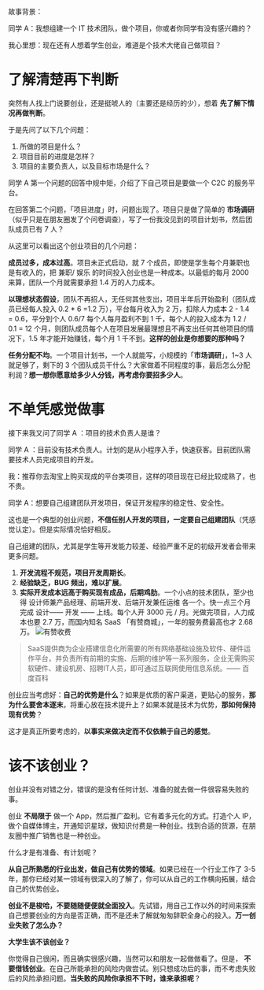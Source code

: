﻿故事背景：

同学 A：我想组建一个 IT 技术团队，做个项目，你或者你同学有没有感兴趣的？

我心里想：现在还有人想着学生创业，难道是个技术大佬自己做项目？


# 了解清楚再下判断
突然有人找上门说要创业，还是挺唬人的（主要还是经历的少），想着 **先了解下情况再做判断**。

于是先问了以下几个问题：
1. 所做的项目是什么？
2. 项目目前的进度是怎样？
3. 项目的主要负责人，以及目标市场是什么？

同学 A 第一个问题的回答中规中矩，介绍了下自己项目是要做一个 C2C 的服务平台。

在回答第二个问题，「项目进度」时，问题出现了。项目只是做了简单的 **市场调研**（似乎只是在朋友圈发了个问卷调查），写了一份我没见到的项目计划书，然后团队成员已有 7 人？

从这里可以看出这个创业项目的几个问题：

**成员过多，成本过高**。项目未正式启动，就 7 个成员，即使是学生每个月兼职也是有收入的，把 兼职/ 娱乐 的时间投入创业也是一种成本。以最低的每月 2000 来算，团队一个月就需要承担 1.4 万的人力成本。

**以理想状态假设**，团队不再招人，无任何其他支出，项目半年后开始盈利（团队成员已经每人投入 0.2 * 6 =1.2 万），平台每月收入为 2 万，扣除人力成本 2 - 1.4 = 0.6，平分到个人 0.6/7 每个人每月盈利不到 1 千，每个人的投入成本为 1.2 / 0.1 = 12 个月，则团队成员每个人在项目发展最理想且不再支出任何其他项目的情况下，1.5 年才能开始赚钱，每个月 1 千不到。**这样的创业是你想要的那种吗？**

**任务分配不均**。一个项目计划书，一个人就能写，小规模的「**市场调研**」，1~3 人就足够了，剩下的 3 个团队成员干什么？大家做着不同程度的事，最后怎么分配利润？**想一想你愿意给多少人分钱，再考虑你要招多少人**。

# 不单凭感觉做事
接下来我又问了同学 A ：项目的技术负责人是谁？

同学 A ：目前没有技术负责人。计划的是从小程序入手，快速获客。目前团队需要技术人员完成项目的开发。

我：推荐你去淘宝上购买现成的平台类项目，这样的项目现在已经比较成熟了，也不贵。

同学 A：想要自己组建团队开发项目，保证开发程序的稳定性、安全性。

这也是一个典型的创业问题，**不信任别人开发的项目，一定要自己组建团队**（凭感觉认定）。但是实际情况恰好相反。

自己组建的团队，尤其是学生等开发能力较差、经验严重不足的初级开发者会带来更多问题。

1. **开发流程不规范，项目开发周期长**。
2. **经验缺乏，BUG 频出，难以扩展**。
3. **实际开发成本远高于购买现有成品，后期鸡肋**。一个小点的技术团队，至少也得 设计师兼产品经理、前端开发、后端开发兼任运维 各一个。快一点三个月完成 设计—— 开发 —— 上线。每个人开 3000 元 / 月。光做完项目，人力成本也要 2.7 万，而国内知名 SaaS 「有赞商城」，一年的服务费最高也才 2.68 万。
![有赞收费](https://img-blog.csdnimg.cn/20190915102402263.png?x-oss-process=image/watermark,type_ZmFuZ3poZW5naGVpdGk,shadow_10,text_aHR0cHM6Ly9ibG9nLmNzZG4ubmV0L3FxXzM4Mjg4ODQ3,size_16,color_FFFFFF,t_70)
>SaaS提供商为企业搭建信息化所需要的所有网络基础设施及软件、硬件运作平台，并负责所有前期的实施、后期的维护等一系列服务，企业无需购买软硬件、建设机房、招聘IT人员，即可通过互联网使用信息系统。—— 百度百科

创业应当考虑好：**自己的优势是什么**？如果是优质的客户渠道，更贴心的服务，**那为什么要舍本逐末**，将重心放在技术提升上？如果本就是技术为优势，**那如何保持现有优势**？

这才是真正所要考虑的，**以事实来做决定而不仅依赖于自己的感觉**。

# 该不该创业？
创业并没有对错之分，错误的是没有任何计划、准备的就去做一件很容易失败的事。

创业 **不局限于** 做一个 App，然后推广盈利。它有着多元化的方式。打造个人 IP，做个自媒体博主，开通知识星球，做知识付费是一种创业。找到合适的货源，在朋友圈中推广销售也是一种创业。

什么才是有准备、有计划呢？

**从自己所熟悉的行业出发，做自己有优势的领域**。如果已经在一个行业工作了 3-5 年，那你已经对某一领域有很深入的了解了，你可以从自己的工作横向拓展，结合自己的优势创业。

**创业不是梭哈，不要随随便便就全面投入**。先试错，用自己工作以外的时间来探索自己想要创业的方向是否正确，而不是还未了解就匆匆辞职全身心的投入。**万一创业失败了怎么办？**

**大学生该不该创业？**

你觉得自己很闲，而且确实很感兴趣，当然可以和朋友一起做做看了。但是， **不要借钱创业**。在自己所能承担的风险内做尝试。别只想成功后的事，而不考虑失败后的风险承担问题。**当失败的风险你承担不下时，谁来承担呢**？

